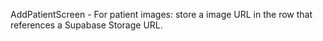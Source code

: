 AddPatientScreen
    - For patient images: store a image URL in the row that references a Supabase Storage URL.